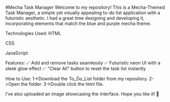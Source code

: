 #Mecha Task Manager
Welcome to my repository! This is a Mecha-Themed Task Manager, a simple yet visually appealing to-do list application with a futuristic aesthetic. I had a great time designing and developing it, incorporating elements that match the blue and purple mecha theme.

Technologies Used:
HTML

CSS

JavaScript

Features:
✅ Add and remove tasks seamlessly
✅ Futuristic neon UI with a sleek glow effect
✅ "Clear All" button to reset the task list instantly

How to Use:
1->Download the To_Do_List folder from my repository.
2->Open the folder.
3->Double click the html file.

I’ve also uploaded an image showcasing the interface. Hope you like it! 🚀
